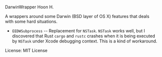 DarwinWrapper
Hoon H.

A wrappers around some Darwin (BSD layer of OS X) features that deals with some hard situations. 


- `EEDWSubprocess` -- Replacement for `NSTask`. `NSTask` works well, but I discovered that Rust `cargo` and `rustc`
  crashes when it is being executed by `NSTask` under Xcode debugging context. This is a kind of workaround.





License: MIT License